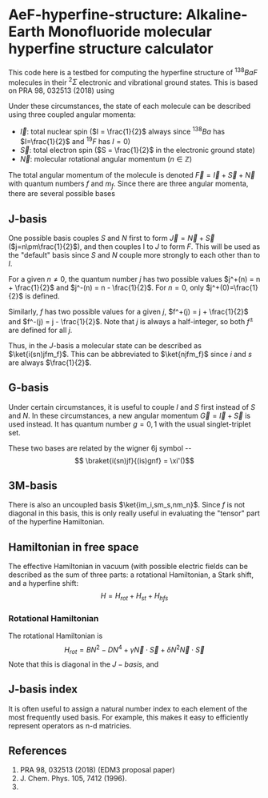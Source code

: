 # AeF-hyperfine-structure: Alkaline-Earth Monofluoride molecular hyperfine structure calculator
$$\newcommand{\ket}[1]{\left|{#1}\right\rangle}$$
$$\newcommand{\bra}[1]{\left\langle{#1}\right|}$$
$$\newcommand{\abs}[1]{\left\vert{#1}\right\vert}$$
$$\newcommand{\braket}[2]{\left\langle{#1}\middle|{#2}\right\rangle}$$

This code here is a testbed for computing the hyperfine structure of $^{138}BaF$ molecules in their $^2\Sigma$ electronic and vibrational ground states.  This is based on PRA 98, 032513 (2018) using 

Under these circumstances, the state of each molecule can be described using three coupled angular momenta:
* $\vec{I}$: total nuclear spin ($I = \frac{1}{2}$ always since $^{138}Ba$ has $I=\frac{1}{2}$ and $^{19}F$ has $I=0$)
* $\vec{S}$: total electron spin ($S = \frac{1}{2}$ in the electronic ground state)
* $\vec{N}$: molecular rotational angular momentum ($n\in\mathbb{Z}$)

The total angular momentum of the molecule is denoted $\vec{F}=\vec{I}+\vec{S}+\vec{N}$ with quantum numbers $f$ and $m_f$.  Since there are three angular momenta, there are several possible bases

## J-basis
One possible basis couples $S$ and $N$ first to form $\vec{J} = \vec{N} + \vec{S}$ ($j=n\pm\frac{1}{2}$), and then couples I to $J$ to form $F$.  This will be used as the "default" basis since $S$ and $N$ couple more strongly to each other than to $I$.

For a given $n\neq0$, the quantum number $j$ has two possible values $j^+(n) = n + \frac{1}{2}$ and $j^-(n) = n - \frac{1}{2}$.  For $n=0$, only $j^+(0)=\frac{1}{2}$ is defined.

Similarly, $f$ has two possible values for a given $j$, $f^+(j) = j + \frac{1}{2}$ and $f^-(j) = j - \frac{1}{2}$.  Note that $j$ is always a half-integer, so both $f^\pm$ are defined for all $j$. 

Thus, in the $J$-basis a molecular state can be described as $\ket{i(sn)jfm_f}$.  This can be abbreviated to $\ket{njfm_f}$ since $i$ and $s$ are always $\frac{1}{2}$.

## G-basis
Under certain circumstances, it is useful to couple $I$ and $S$ first instead of $S$ and $N$.  In these circumstances, a new angular momentum $\vec{G} = \vec{I} + \vec{S}$ is used instead.  It has quantum number $g = 0, 1$ with the usual singlet-triplet set.

These two bases are related by the wigner 6j symbol --
$$ \braket{i(sn)jf}{(is)gnf} = \xi'()$$

## 3M-basis
There is also an uncoupled basis $\ket{im_i,sm_s,nm_n}$.  Since $f$ is not diagonal in this basis, this is only really useful in evaluating the "tensor" part of the hyperfine Hamiltonian.


## Hamiltonian in free space
The effective Hamiltonian in vacuum (with possible electric fields can be described as the sum of three parts: a rotational Hamiltonian, a Stark shift, and a hyperfine shift:
$$ H = H_{rot} + H_{st} + H_{hfs} $$

### Rotational Hamiltonian
The rotational Hamiltonian is $$ H_{rot} = BN^2 - DN^4 + \gamma\vec{N}\cdot\vec{S} + \delta N^2 \vec{N}\cdot\vec{S}$$  Note that this is diagonal in the $J-basis$, and 


## J-basis index
It is often useful to assign a natural number index to each element of the most frequently used basis.  For example, this makes it easy to efficiently represent operators as n-d matricies.


## References
1. PRA 98, 032513 (2018) (EDM3 proposal paper)
2. J. Chem. Phys. 105, 7412 (1996).
3. 